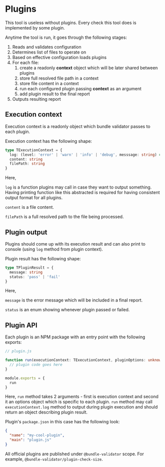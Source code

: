 # Plugins

This tool is useless without plugins. Every check this tool does is implemented by some plugin.

Anytime the tool is run, it goes through the following stages:

1. Reads and validates configuration
2. Determines list of files to operate on
3. Based on effective configuration loads plugins
4. For each file:
   1. create a readonly **context** object which will be later shared between plugins
   2. store full resolved file path in a context
   3. store file content in a context
   4. run each configured plugin passing **context** as an argument
   5. add plugin result to the final report
5. Outputs resulting report

## Execution context

Execution context is a readonly object which bundle validator passes to each plugin.

Execution context has the following shape:

```typescript
type TExecutionContext = {
  log: (level: 'error' | 'warn' | 'info' | 'debug', messsage: string) => void
  content: string
  filePath: string
}
```

Here,

`log` is a function plugins may call in case they want to output something. Having printing function like this abstracted is required for having consistent output format for all plugins.

`content` is a file content.

`filePath` is a full resolved path to the file being processed.

## Plugin output

Plugins should come up with its execution result and can also print to console (using `log` method from plugin context).

Plugin result has the following shape:

```typescript
type TPluginResult = {
  message: string
  status: 'pass' | 'fail'
}
```

Here,

`message` is the error message which will be included in a final report.

`status` is an enum showing whenever plugin passed or failed.

## Plugin API

Each plugin is an NPM package with an entry point with the following exports:

```typescript
// plugin.js

function run(executionContext: TExecutionContext, pluginOptions: unknown): TPluginResult {
  // plugin code goes here
}

module.exports = {
  run
}
```

Here, `run` method takes 2 arguments - first is execution context and second it an options object which is specific to each plugin. `run` method may call `executionContext.log` method to output during plugin execution and should return an object describing plugin result.

Plugin's `package.json` in this case has the following look:

```json
{
  "name": "my-cool-plugin",
  "main": "plugin.js"
}
```

All official plugins are published under `@bundle-validator` scope. For example, `@bundle-validator/plugin-check-size`.
